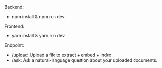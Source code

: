 Backend:

- npm install & npm run dev

Frontend:

- yarn install & yarn run dev

Endpoint:

- /upload: Upload a file to extract + embed + index
- /ask: Ask a natural-language question about your uploaded documents.